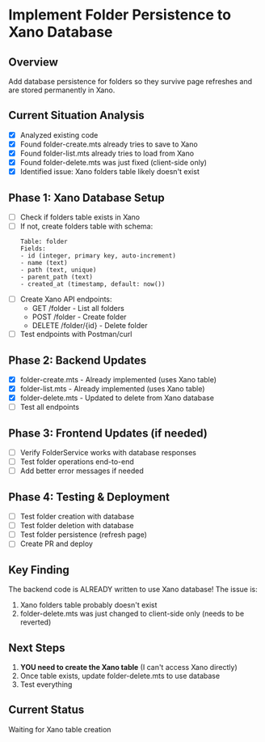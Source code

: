 # Implement Folder Persistence to Xano Database

## Overview
Add database persistence for folders so they survive page refreshes and are stored permanently in Xano.

## Current Situation Analysis
- [x] Analyzed existing code
- [x] Found folder-create.mts already tries to save to Xano
- [x] Found folder-list.mts already tries to load from Xano  
- [x] Found folder-delete.mts was just fixed (client-side only)
- [x] Identified issue: Xano folders table likely doesn't exist

## Phase 1: Xano Database Setup
- [ ] Check if folders table exists in Xano
- [ ] If not, create folders table with schema:
  ```
  Table: folder
  Fields:
  - id (integer, primary key, auto-increment)
  - name (text)
  - path (text, unique)
  - parent_path (text)
  - created_at (timestamp, default: now())
  ```
- [ ] Create Xano API endpoints:
  - GET /folder - List all folders
  - POST /folder - Create folder
  - DELETE /folder/{id} - Delete folder
- [ ] Test endpoints with Postman/curl

## Phase 2: Backend Updates
- [x] folder-create.mts - Already implemented (uses Xano table)
- [x] folder-list.mts - Already implemented (uses Xano table)
- [x] folder-delete.mts - Updated to delete from Xano database
- [ ] Test all endpoints

## Phase 3: Frontend Updates (if needed)
- [ ] Verify FolderService works with database responses
- [ ] Test folder operations end-to-end
- [ ] Add better error messages if needed

## Phase 4: Testing & Deployment
- [ ] Test folder creation with database
- [ ] Test folder deletion with database
- [ ] Test folder persistence (refresh page)
- [ ] Create PR and deploy

## Key Finding
The backend code is ALREADY written to use Xano database! The issue is:
1. Xano folders table probably doesn't exist
2. folder-delete.mts was just changed to client-side only (needs to be reverted)

## Next Steps
1. **YOU need to create the Xano table** (I can't access Xano directly)
2. Once table exists, update folder-delete.mts to use database
3. Test everything

## Current Status
Waiting for Xano table creation